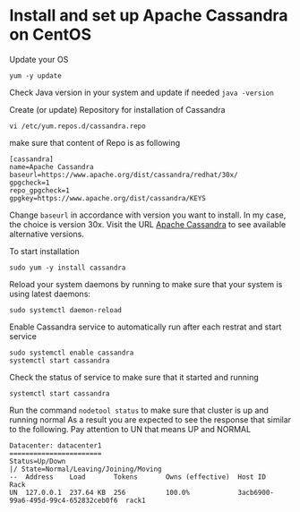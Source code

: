 # Install and set up Apache Cassandra on CentOS

Update your OS

```yum -y update```

Check Java version in your system and update if needed 
```java -version```

Create (or update) Repository for installation of Cassandra

```vi /etc/yum.repos.d/cassandra.repo```

make sure that content of Repo is as following

```
[cassandra]
name=Apache Cassandra
baseurl=https://www.apache.org/dist/cassandra/redhat/30x/
gpgcheck=1
repo_gpgcheck=1
gpgkey=https://www.apache.org/dist/cassandra/KEYS
```
Change ```baseurl``` in accordance with version you want to install. In my case, the choice is version 30x. Visit the URL [Apache Cassandra](https://www.apache.org/dist/cassandra/redhat/) to see available alternative versions.

To start installation

```sudo yum -y install cassandra```

Reload your system daemons by running to make sure that your system is using latest daemons:

```sudo systemctl daemon-reload```

Enable Cassandra service to automatically run after each restrat and start service
```
sudo systemctl enable cassandra
systemctl start cassandra
```
Check the status of service to make sure that it started and running
```
systemctl start cassandra
```
Run the command ```nodetool status``` to make sure that cluster is up and running normal
As a result you are expected to see the response that similar to the following. Pay attention to UN that means UP and NORMAL
```
Datacenter: datacenter1
=======================
Status=Up/Down
|/ State=Normal/Leaving/Joining/Moving
--  Address    Load       Tokens       Owns (effective)  Host ID                               Rack
UN  127.0.0.1  237.64 KB  256          100.0%            3acb6900-99a6-495d-99c4-652832ceb0f6  rack1
```


